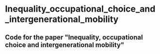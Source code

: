 # Inequality_occupational_choice_and_intergenerational_mobility
## Code for the paper "Inequality, occupational choice and intergenerational mobility"
